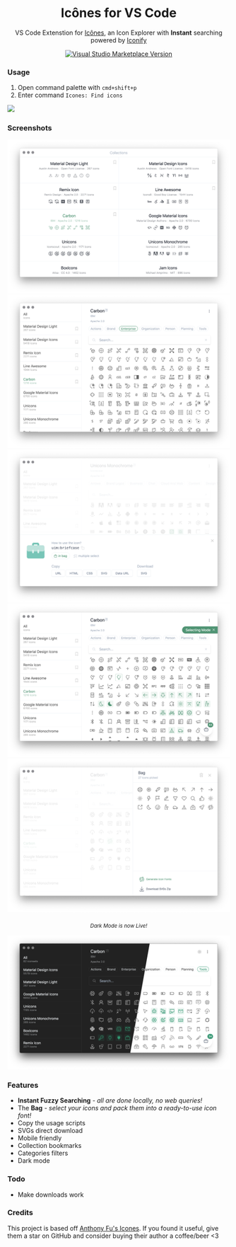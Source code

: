 <h1 align="center">
  Icônes for VS Code
</h1>

<p align="center">VS Code Extenstion for <a href="https://github.com/antfu/icones">Icônes</a>, an Icon Explorer with <b>Instant</b> searching powered by <a href="https://github.com/iconify/iconify" target="_blank">Iconify</a></p>

<p align="center">
  <a href='https://marketplace.visualstudio.com/items?itemName=afzalsayed96.icones'>
    <img alt="Visual Studio Marketplace Version" src="https://img.shields.io/visual-studio-marketplace/v/afzalsayed96.icones?color=%2342b883&label=VS%20Code%20Marketplace&logo=visual-studio-code">
  </a>
</p>

### Usage

1. Open command palette with `cmd+shift+p`
2. Enter command `Icones: Find icons`

![](./screenshots/demo.gif)

### Screenshots

![](./screenshots/1.png)
![](./screenshots/2.png)
![](./screenshots/3.png)
![](./screenshots/4.png)
![](./screenshots/5.png)

<p align="center">
<sub><em>Dark Mode is now Live!</em></sub>
</p>

![](./screenshots/6.png)

### Features

- **Instant Fuzzy Searching** _- all are done locally, no web queries!_
- The **Bag** _- select your icons and pack them into a ready-to-use icon font!_
- Copy the usage scripts
- SVGs direct download
- Mobile friendly
- Collection bookmarks
- Categories filters
- Dark mode

### Todo

- Make downloads work

### Credits

This project is based off [Anthony Fu's Icones](https://github.com/antfu/icons). If you found it useful, give them a star on GitHub and consider buying their author a coffee/beer <3
